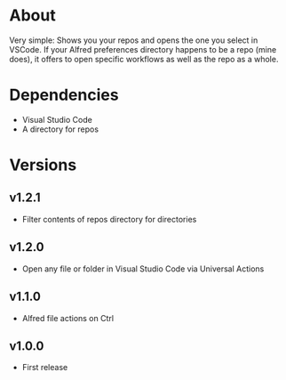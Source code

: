 # About

Very simple: Shows you your repos and opens the one you select in VSCode. If your Alfred preferences directory happens to be a repo (mine does), it offers to open specific workflows as well as the repo as a whole.

# Dependencies

- Visual Studio Code
- A directory for repos

# Versions

## v1.2.1

- Filter contents of repos directory for directories

## v1.2.0

- Open any file or folder in Visual Studio Code via Universal Actions

## v1.1.0

- Alfred file actions on Ctrl

## v1.0.0

- First release
